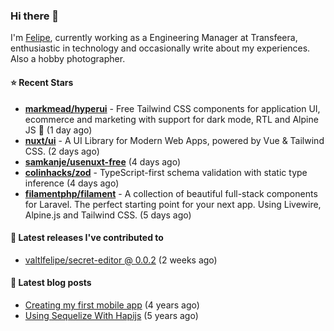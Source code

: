 ### Hi there 👋

I'm [Felipe](https://felipevm.com), currently working as a Engineering Manager at Transfeera, enthusiastic in technology and occasionally write about my experiences. Also a hobby photographer.

#### ⭐ Recent Stars
- **[markmead/hyperui](https://github.com/markmead/hyperui)** - Free Tailwind CSS components for application UI, ecommerce and marketing with support for dark mode, RTL and Alpine JS 🚀 (1 day ago)
- **[nuxt/ui](https://github.com/nuxt/ui)** - A UI Library for Modern Web Apps, powered by Vue &amp; Tailwind CSS. (2 days ago)
- **[samkanje/usenuxt-free](https://github.com/samkanje/usenuxt-free)** (4 days ago)
- **[colinhacks/zod](https://github.com/colinhacks/zod)** - TypeScript-first schema validation with static type inference (4 days ago)
- **[filamentphp/filament](https://github.com/filamentphp/filament)** - A collection of beautiful full-stack components for Laravel. The perfect starting point for your next app. Using Livewire, Alpine.js and Tailwind CSS. (5 days ago)

#### 🚀 Latest releases I've contributed to


- [valtlfelipe/secret-editor @ 0.0.2](https://github.com/valtlfelipe/secret-editor/releases/tag/0.0.2) (2 weeks ago)

#### 📄 Latest blog posts
- [Creating my first mobile app](https://felipevm.com/posts/creating-my-first-mobile-app/) (4 years ago)
- [Using Sequelize With Hapijs](https://felipevm.com/posts/using-sequelize-with-hapijs/) (5 years ago)
